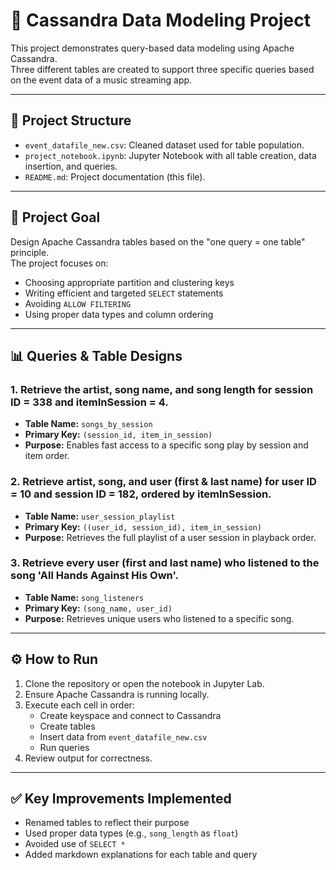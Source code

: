 # 🎯 Cassandra Data Modeling Project

This project demonstrates query-based data modeling using Apache Cassandra.  
Three different tables are created to support three specific queries based on the event data of a music streaming app.

---

## 📁 Project Structure

- `event_datafile_new.csv`: Cleaned dataset used for table population.
- `project_notebook.ipynb`: Jupyter Notebook with all table creation, data insertion, and queries.
- `README.md`: Project documentation (this file).

---

## 🧠 Project Goal

Design Apache Cassandra tables based on the "one query = one table" principle.  
The project focuses on:
- Choosing appropriate partition and clustering keys
- Writing efficient and targeted `SELECT` statements
- Avoiding `ALLOW FILTERING`
- Using proper data types and column ordering

---

## 📊 Queries & Table Designs

### 1. Retrieve the artist, song name, and song length for session ID = 338 and itemInSession = 4.

- **Table Name:** `songs_by_session`
- **Primary Key:** `(session_id, item_in_session)`
- **Purpose:** Enables fast access to a specific song play by session and item order.

### 2. Retrieve artist, song, and user (first & last name) for user ID = 10 and session ID = 182, ordered by itemInSession.

- **Table Name:** `user_session_playlist`
- **Primary Key:** `((user_id, session_id), item_in_session)`
- **Purpose:** Retrieves the full playlist of a user session in playback order.

### 3. Retrieve every user (first and last name) who listened to the song 'All Hands Against His Own'.

- **Table Name:** `song_listeners`
- **Primary Key:** `(song_name, user_id)`
- **Purpose:** Retrieves unique users who listened to a specific song.

---

## ⚙️ How to Run

1. Clone the repository or open the notebook in Jupyter Lab.
2. Ensure Apache Cassandra is running locally.
3. Execute each cell in order:
   - Create keyspace and connect to Cassandra
   - Create tables
   - Insert data from `event_datafile_new.csv`
   - Run queries
4. Review output for correctness.

---

## ✅ Key Improvements Implemented

- Renamed tables to reflect their purpose
- Used proper data types (e.g., `song_length` as `float`)
- Avoided use of `SELECT *`
- Added markdown explanations for each table and query

